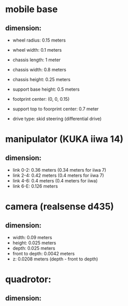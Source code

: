 # mobile base
## dimension:
- wheel radius: 0.15 meters
- wheel width: 0.1 meters
- chassis length: 1 meter
- chassis width: 0.8 meters
- chassis height: 0.25 meters
- support base height: 0.5 meters
- footprint center: (0, 0, 0.15)
- support top to foorprint center: 0.7 meter   

- drive type: skid steering (differential drive)
# manipulator (KUKA iiwa 14)
## dimension:
- link 0-2: 0.36 meters (0.34 meters for iiwa 7)
- link 2-4: 0.42 meters (0.4 meters for iiwa 7)
- link 4-6: 0.4 meters (0.4 meters for iiwa)
- link 6-E: 0.126 meters

# camera (realsense d435)
## dimension:
- width: 0.09 meters
- height: 0.025 meters
- depth: 0.025 meters
- front to depth: 0.0042 meters
- z: 0.0208 meters (depth - front to depth)

# quadrotor:
## dimension:
